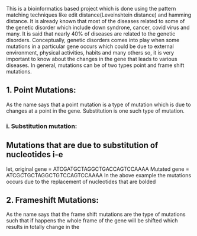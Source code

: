 This is a bioinformatics based project which is done using the pattern matching techniques like edit distance(Leveinshtein distance) and hamming distance. It is already known that most of the diseases related to some of the genetic disorder which include down syndrone, cancer, covid virus and many. It is said that nearly 40% of diseases are related to the genetic disorders. 
  Conceptually, genetic disorders comes into play when some mutations in a particular gene occurs which could be due to external environment, physical activities, habits and many others so, it is very important to know about the changes in the gene that leads to various diseases. In general, mutations can be of two types point and frame shift mutations.
## 1. Point Mutations: 
As the name says that a point mutation is a type of mutation which is due to changes at a point in the gene. Substitution is one such type of mutation.  
### i. Substitution mutation: 
Mutations that are due to substitution of nucleotides i-e
------------------------
let, 
original gene = ATCGATGCTAGGCTGACCAGTCCAAAA
Mutated gene = ATCG*C*TGCTAGGCTG*T*CCAGTCCAAAA
In the above example the mutations occurs due to the replacement of nucleotides that are bolded

## 2. Frameshift Mutations: 
As the name says that the frame shift mutations are the type of mutations such that if happens the whole frame of the gene will be shifted which results in totally change in the 
